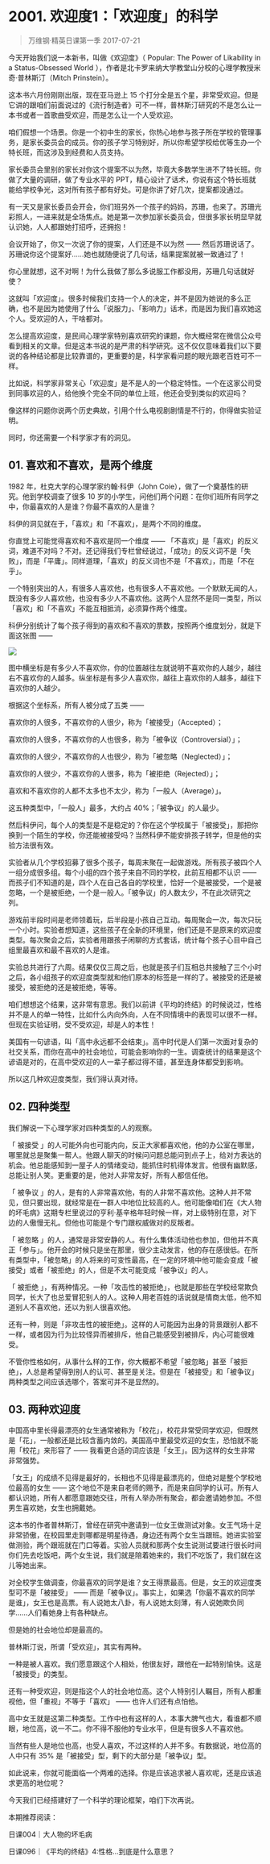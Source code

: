 # 2001. 欢迎度1：「欢迎度」的科学
> 万维钢·精英日课第一季
2017-07-21

今天开始我们说一本新书，叫做《欢迎度》（ Popular: The Power of Likability in a Status-Obsessed World ），作者是北卡罗来纳大学教堂山分校的心理学教授米奇·普林斯汀（Mitch Prinstein）。

这本书六月份刚刚出版，现在亚马逊上 15 个打分全是五个星，非常受欢迎。但是它讲的跟咱们前面说过的《流行制造者》可不一样，普林斯汀研究的不是怎么让一本书或者一首歌曲受欢迎，而是怎么让一个人受欢迎。

咱们假想一个场景。你是一个初中生的家长，你热心地参与孩子所在学校的管理事务，是家长委员会的成员。你的孩子学习特别好，所以你希望学校给优等生办一个特长班，而这涉及到经费和人员支持。

家长委员会里别的家长对你这个提案不以为然，毕竟大多数学生进不了特长班。你做了大量的调研，做了专业水平的 PPT，精心设计了话术，你说有这个特长班就能给学校争光，这对所有孩子都有好处。可是你讲了好几次，提案都没通过。

有一天又是家长委员会开会，你们班另外一个孩子的妈妈，苏珊，也来了。苏珊光彩照人，一进来就是全场焦点。她是第一次参加家长委员会，但很多家长明显早就认识她，人人都跟她打招呼，还拥抱！

会议开始了，你又一次说了你的提案，人们还是不以为然 —— 然后苏珊说话了。苏珊说你这个提案好……她也就随便说了几句话，结果提案就被一致通过了！

你心里就想，这不对啊！为什么我做了那么多说服工作都没用，苏珊几句话就好使？

这就叫「欢迎度」。很多时候我们支持一个人的决定，并不是因为她说的多么正确，也不是因为她使用了什么「说服力」、「影响力」话术，而是因为我们喜欢她这个人。受欢迎的人，干啥都对。

怎么提高欢迎度，是民间心理学家特别喜欢研究的课题，你大概经常在微信公众号看到相关的文章。但是这本书说的是严肃的科学研究。这不仅仅意味着我们以下要说的各种结论都是比较靠谱的，更重要的是，科学家看问题的眼光跟老百姓可不一样。

比如说，科学家非常关心「欢迎度」是不是人的一个稳定特性。一个在这家公司受到同事欢迎的人，给他换个完全不同的单位上班，他还会受到类似的欢迎吗？

像这样的问题你说两个历史典故，引用个什么电视剧剧情是不行的，你得做实验证明。

同时，你还需要一个科学家才有的洞见。

## 01. 喜欢和不喜欢，是两个维度

1982 年，杜克大学的心理学家约翰·科伊（John Coie），做了一个奠基性的研究。他到学校调查了很多 10 岁的小学生，问他们两个问题：在你们班所有同学之中，你最喜欢的人是谁？你最不喜欢的人是谁？

科伊的洞见就在于，「喜欢」和「不喜欢」，是两个不同的维度。

你直觉上可能觉得喜欢和不喜欢是同一个维度 —— 「不喜欢」是「喜欢」的反义词，难道不对吗？不对。还记得我们专栏曾经说过，「成功」的反义词不是「失败」，而是「平庸」。同样道理，「喜欢」的反义词也不是「不喜欢」，而是「不在乎」。

一个特别突出的人，有很多人喜欢他，也有很多人不喜欢他。一个默默无闻的人，既没有多少人喜欢他，也没有多少人不喜欢他。这两个人显然不是同一类型，所以「喜欢」和「不喜欢」不能互相抵消，必须算作两个维度。

科伊分别统计了每个孩子得到的喜欢和不喜欢的票数，按照两个维度划分，就是下面这张图 —— 

![](https://raw.githubusercontent.com/dalong0514/selfstudy/master/图片链接/万维钢/20190118.jpg)

图中横坐标是有多少人不喜欢你，你的位置越往左就说明不喜欢你的人越少，越往右不喜欢你的人越多。纵坐标是有多少人喜欢你，越往上喜欢你的人越多，越往下喜欢你的人越少。

根据这个坐标系，所有人被分成了五类 —— 

喜欢你的人很多，不喜欢你的人很少，称为「被接受」（Accepted）；

喜欢你的人很多，不喜欢你的人也很多，称为「被争议（Controversial）」；

喜欢你的人很少，不喜欢你的人也很少，称为「被忽略（Neglected）」；

喜欢你的人很少，不喜欢你的人很多，称为「被拒绝（Rejected）」；

喜欢和不喜欢你的人都不太多也不太少，称为「一般人（Average）」。

这五种类型中，「一般人」最多，大约占 40%；「被争议」的人最少。

然后科伊问，每个人的类型是不是稳定的？你在这个学校属于「被接受」，那把你换到一个陌生的学校，你还能被接受吗？当然科伊不能安排孩子转学，但是他的实验方法很有效。

实验者从几个学校招募了很多个孩子，每周末聚在一起做游戏。所有孩子被四个人一组分成很多组。每个小组的四个孩子来自不同的学校，此前互相都不认识 —— 而孩子们不知道的是，四个人在自己各自的学校里，恰好一个是被接受，一个是被忽略，一个是被拒绝，一个是一般人。「被争议」的人数太少，不在此次研究之列。

游戏前半段时间是老师领着玩，后半段是小孩自己互动。每周聚会一次，每次只玩一个小时。实验者想知道，这些孩子在全新的环境里，他们还是不是原来的欢迎度类型。每次聚会之后，实验者用跟孩子闲聊的方式套话，统计每个孩子心目中自己组里最喜欢和最不喜欢的人是谁。

实验总共进行了六周。结果仅仅三周之后，也就是孩子们互相总共接触了三个小时之后，各小组孩子的欢迎度类型就和他们原本的标签是一样的了。被接受的还是被接受，被拒绝的还是被拒绝，等等。

咱们想想这个结果，这非常有意思。我们以前讲《平均的终结》的时候说过，性格并不是人的单一特性，比如什么内向外向，人在不同情境中的表现可以很不一样。但现在实验证明，受不受欢迎，却是人的本性！

美国有一句谚语，叫「高中永远都不会结束」。高中时代是人们第一次面对复杂的社交关系，而你在高中的社会地位，可能会影响你的一生。调查统计的结果是这个谚语是对的，在高中受欢迎的人一辈子都过得不错，甚至连身体都受到影响。

所以这几种欢迎度类型，我们得认真对待。 

## 02. 四种类型

我们解说一下心理学家对四种类型的人的观察。

「 被接受 」的人可能外向也可能内向，反正大家都喜欢他，他的办公室在哪里，哪里就总是聚集一帮人。他跟人聊天的时候问问题总能问到点子上，给对方表达的机会。他总能感知到一屋子人的情绪变动，能抓住时机得体发言。他很有幽默感，总能让别人笑。更重要的是，他对人非常友好，所有人都信任他。

「 被争议 」的人，是有的人非常喜欢他，有的人非常不喜欢他。这种人并不常见，但只要出现，就经常是在一群人中地位比较高的人。他可能像咱们在《大人物的坏毛病》这期专栏里说过的亨利·基辛格年轻时候一样，对上级特别在意，对下边的人傲慢无礼。但他也可能是个专门跟权威做对的反叛者。

「 被忽略 」的人，通常是非常安静的人。有什么集体活动他也参加，但他并不真正「参与」。他开会的时候只是坐在那里，很少主动发言，他的存在感很低。在所有类型中，「被忽略」的人将来的可变性最高，在一定的环境中他可能会变成「被接受」或者「被拒绝」的人，但是不太可能变成「被争议」的人。

「 被拒绝 」，有两种情况。一种「攻击性的被拒绝」，也就是那些在学校经常欺负同学，长大了也总爱冒犯别人的人。这种人用老百姓的话说就是情商太低，他不知道别人不喜欢他，还以为别人很喜欢他。

还有一种，则是「非攻击性的被拒绝」。这样的人可能因为出身的背景跟别人都不一样，或者因为行为比较怪异而被排斥，他自己能感受到被排斥，内心可能很难受。

不管你性格如何，从事什么样的工作，你大概都不希望「被忽略」甚至「被拒绝」，人总是希望得到别人的认可、甚至是关注。但是在「被接受」和「被争议」两种类型之间应该选哪个，答案可并不是显然的。 

## 03. 两种欢迎度

中国高中里长得最漂亮的女生通常被称为「校花」，校花非常受同学欢迎，但既然是「花」，一般都还是比较含蓄内敛的。美国高中里最受欢迎的女生，恐怕就不能用「校花」来形容了 —— 我看更合适的词应该是「女王」。因为这样的女生非常非常强势。

「女王」的成绩不见得是最好的，长相也不见得是最漂亮的，但绝对是整个学校地位最高的女生 —— 这个地位不是来自老师的赐予，而是来自同学的认可。所有人都认识她，所有人都愿意跟她交往，所有人举办所有聚会，都会邀请她参加。不但男生喜欢她，女生也拥戴她。

这本书的作者普林斯汀，曾经在研究中邀请到一位女王做测试对象。女王气场十足非常骄傲，在校园里走到哪都是明星待遇，身边还有两个女生当跟班。她进实验室做测验，两个跟班就在门口等着。实验人员就和那两个女生说测试要进行很长时间你们先去吃饭吧，两个女生说，我们就是陪着她来的，我们不吃饭了，我们就在这儿等她出来。

对全校学生做调查，你最喜欢的同学是谁？女王得票最高。但是，女王的欢迎度类型可不是「被接受」 —— 而是「被争议」。事实上，如果选「你最不喜欢的同学是谁」，女王也是高票。有人说她太八卦，有人说她太刻薄，有人说她欺负同学……人们看她身上有各种缺点。

但是她的社会地位却是最高的。

普林斯汀说，所谓「受欢迎」，其实有两种。

一种是被人喜欢。我们愿意跟这个人相处，他很友好，跟他在一起特别愉快。这是「被接受」的类型。

还有一种受欢迎，则是指这个人的社会地位高。这个人特别引人瞩目，所有人都重视他，但「重视」不等于「喜欢」 —— 也许人们还有点怕他。

高中女王就是这第二种类型。工作中也有这样的人，本事大脾气也大，看谁都不顺眼，地位高，说一不二。你不得不服他的专业水平，但是有很多人不喜欢他。

当然有些人是地位也高，也受人喜欢，不过这样的人并不多。有数据说，地位高的人中只有 35% 是「被接受」型，剩下的大部分是「被争议」型。

如此说来，你就可能面临一个两难的选择。你是应该追求被人喜欢呢，还是应该追求更高的地位呢？

今天我们已经搭建好了一个科学的理论框架，咱们下次再说。 

本期推荐阅读：

日课004｜大人物的坏毛病

日课096｜《平均的终结》4:性格…到底是什么意思？


